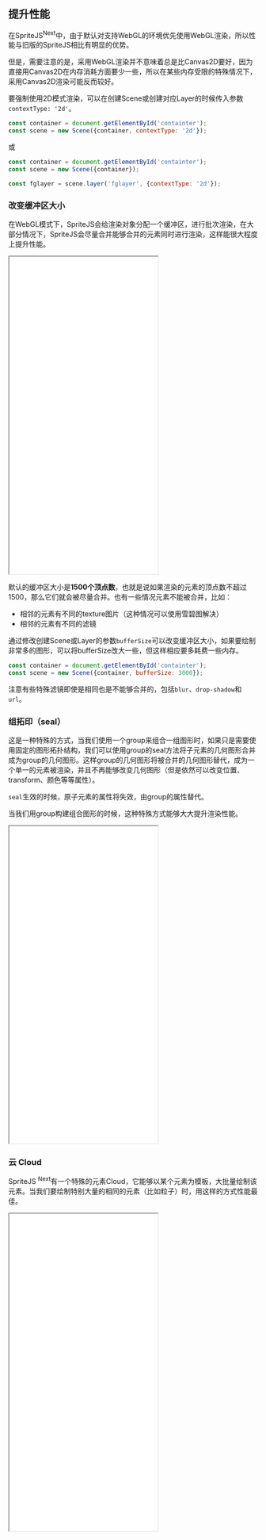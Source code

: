 ## 提升性能

在SpriteJS<sup>Next</sup>中，由于默认对支持WebGL的环境优先使用WebGL渲染，所以性能与旧版的SpriteJS相比有明显的优势。

但是，需要注意的是，采用WebGL渲染并不意味着总是比Canvas2D要好，因为直接用Canvas2D在内存消耗方面要少一些，所以在某些内存受限的特殊情况下，采用Canvas2D渲染可能反而较好。

要强制使用2D模式渲染，可以在创建Scene或创建对应Layer的时候传入参数`contextType: '2d'`。

```js
const container = document.getElementById('containter');
const scene = new Scene({container, contextType: '2d'});
```

或

```js
const container = document.getElementById('containter');
const scene = new Scene({container});

const fglayer = scene.layer('fglayer', {contextType: '2d'});
```

### 改变缓冲区大小

在WebGL模式下，SpriteJS会给渲染对象分配一个缓冲区，进行批次渲染，在大部分情况下，SpriteJS会尽量合并能够合并的元素同时进行渲染，这样能很大程度上提升性能。

<iframe src="/demo/#/benchmark/birds_fly" height="640"></iframe>

默认的缓冲区大小是**1500个顶点数**，也就是说如果渲染的元素的顶点数不超过1500，那么它们就会被尽量合并。也有一些情况元素不能被合并，比如：

- 相邻的元素有不同的texture图片（这种情况可以使用雪碧图解决）
- 相邻的元素有不同的滤镜

通过修改创建Scene或Layer的参数`bufferSize`可以改变缓冲区大小，如果要绘制非常多的图形，可以将bufferSize改大一些，但这样相应要多耗费一些内存。

```js
const container = document.getElementById('containter');
const scene = new Scene({container, bufferSize: 3000});
```

注意有些特殊滤镜即使是相同也是不能够合并的，包括`blur`、`drop-shadow`和`url`。

### 组拓印（seal）

这是一种特殊的方式，当我们使用一个group来组合一组图形时，如果只是需要使用固定的图形拓扑结构，我们可以使用group的seal方法将子元素的几何图形合并成为group的几何图形。这样group的几何图形将被合并的几何图形替代，成为一个单一的元素被渲染，并且不再能够改变几何图形（但是依然可以改变位置、transform、颜色等等属性）。

`seal`生效的时候，原子元素的属性将失效，由group的属性替代。

当我们用group构建组合图形的时候，这种特殊方式能够大大提升渲染性能。

<iframe src="/demo/#/benchmark/group_sealed" height="640"></iframe>

### 云 Cloud

SpriteJS <sup>Next</sup>有一个特殊的元素Cloud，它能够以某个元素为模板，大批量绘制该元素。当我们要绘制特别大量的相同的元素（比如粒子）时，用这样的方式性能最佳。

<iframe src="/demo/#/benchmark/cloud" height="640"></iframe>
